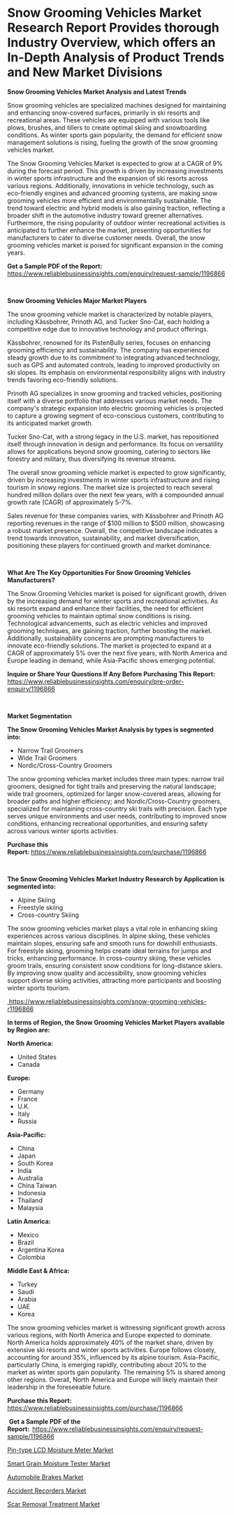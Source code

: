 <p><h1>Snow Grooming Vehicles Market Research Report Provides thorough Industry Overview, which offers an In-Depth Analysis of Product Trends and New Market Divisions</h1></p><p><strong>Snow Grooming Vehicles Market Analysis and Latest Trends</strong></p>
<p><p>Snow grooming vehicles are specialized machines designed for maintaining and enhancing snow-covered surfaces, primarily in ski resorts and recreational areas. These vehicles are equipped with various tools like plows, brushes, and tillers to create optimal skiing and snowboarding conditions. As winter sports gain popularity, the demand for efficient snow management solutions is rising, fueling the growth of the snow grooming vehicles market.</p><p>The Snow Grooming Vehicles Market is expected to grow at a CAGR of 9% during the forecast period. This growth is driven by increasing investments in winter sports infrastructure and the expansion of ski resorts across various regions. Additionally, innovations in vehicle technology, such as eco-friendly engines and advanced grooming systems, are making snow grooming vehicles more efficient and environmentally sustainable. The trend toward electric and hybrid models is also gaining traction, reflecting a broader shift in the automotive industry toward greener alternatives. Furthermore, the rising popularity of outdoor winter recreational activities is anticipated to further enhance the market, presenting opportunities for manufacturers to cater to diverse customer needs. Overall, the snow grooming vehicles market is poised for significant expansion in the coming years.</p></p>
<p><strong>Get a Sample PDF of the Report:&nbsp;</strong> <a href="https://www.reliablebusinessinsights.com/enquiry/request-sample/1196866?utm_campaign=63&utm_medium=2&utm_source=Github&utm_content=ia&utm_term=02112024&utm_id=snow-grooming-vehicles">https://www.reliablebusinessinsights.com/enquiry/request-sample/1196866</a></p>
<p>&nbsp;</p>
<p><strong>Snow Grooming Vehicles Major Market Players</strong></p>
<p><p>The snow grooming vehicle market is characterized by notable players, including Kässbohrer, Prinoth AG, and Tucker Sno-Cat, each holding a competitive edge due to innovative technology and product offerings. </p><p>Kässbohrer, renowned for its PistenBully series, focuses on enhancing grooming efficiency and sustainability. The company has experienced steady growth due to its commitment to integrating advanced technology, such as GPS and automated controls, leading to improved productivity on ski slopes. Its emphasis on environmental responsibility aligns with industry trends favoring eco-friendly solutions.</p><p>Prinoth AG specializes in snow grooming and tracked vehicles, positioning itself with a diverse portfolio that addresses various market needs. The company's strategic expansion into electric grooming vehicles is projected to capture a growing segment of eco-conscious customers, contributing to its anticipated market growth.</p><p>Tucker Sno-Cat, with a strong legacy in the U.S. market, has repositioned itself through innovation in design and performance. Its focus on versatility allows for applications beyond snow grooming, catering to sectors like forestry and military, thus diversifying its revenue streams.</p><p>The overall snow grooming vehicle market is expected to grow significantly, driven by increasing investments in winter sports infrastructure and rising tourism in snowy regions. The market size is projected to reach several hundred million dollars over the next few years, with a compounded annual growth rate (CAGR) of approximately 5-7%.</p><p>Sales revenue for these companies varies, with Kässbohrer and Prinoth AG reporting revenues in the range of $100 million to $500 million, showcasing a robust market presence. Overall, the competitive landscape indicates a trend towards innovation, sustainability, and market diversification, positioning these players for continued growth and market dominance.</p></p>
<p>&nbsp;</p>
<p><strong>What Are The Key Opportunities For Snow Grooming Vehicles Manufacturers?</strong></p>
<p><p>The Snow Grooming Vehicles market is poised for significant growth, driven by the increasing demand for winter sports and recreational activities. As ski resorts expand and enhance their facilities, the need for efficient grooming vehicles to maintain optimal snow conditions is rising. Technological advancements, such as electric vehicles and improved grooming techniques, are gaining traction, further boosting the market. Additionally, sustainability concerns are prompting manufacturers to innovate eco-friendly solutions. The market is projected to expand at a CAGR of approximately 5% over the next five years, with North America and Europe leading in demand, while Asia-Pacific shows emerging potential.</p></p>
<p><strong>Inquire or Share Your Questions If Any Before Purchasing This Report:</strong> <a href="https://www.reliablebusinessinsights.com/enquiry/pre-order-enquiry/1196866?utm_campaign=63&utm_medium=2&utm_source=Github&utm_content=ia&utm_term=02112024&utm_id=snow-grooming-vehicles">https://www.reliablebusinessinsights.com/enquiry/pre-order-enquiry/1196866</a></p>
<p>&nbsp;</p>
<p><strong>Market Segmentation</strong></p>
<p><strong>The Snow Grooming Vehicles Market Analysis by types is segmented into:</strong></p>
<p><ul><li>Narrow Trail Groomers</li><li>Wide Trail Groomers</li><li>Nordic/Cross-Country Groomers</li></ul></p>
<p><p>The snow grooming vehicles market includes three main types: narrow trail groomers, designed for tight trails and preserving the natural landscape; wide trail groomers, optimized for larger snow-covered areas, allowing for broader paths and higher efficiency; and Nordic/Cross-Country groomers, specialized for maintaining cross-country ski trails with precision. Each type serves unique environments and user needs, contributing to improved snow conditions, enhancing recreational opportunities, and ensuring safety across various winter sports activities.</p></p>
<p><strong>Purchase this Report:&nbsp;</strong><a href="https://www.reliablebusinessinsights.com/purchase/1196866?utm_campaign=63&utm_medium=2&utm_source=Github&utm_content=ia&utm_term=02112024&utm_id=snow-grooming-vehicles">https://www.reliablebusinessinsights.com/purchase/1196866</a></p>
<p>&nbsp;</p>
<p><strong>The Snow Grooming Vehicles Market Industry Research by Application is segmented into:</strong></p>
<p><ul><li>Alpine Skiing</li><li>Freestyle skiing</li><li>Cross-country Skiing</li></ul></p>
<p><p>The snow grooming vehicles market plays a vital role in enhancing skiing experiences across various disciplines. In alpine skiing, these vehicles maintain slopes, ensuring safe and smooth runs for downhill enthusiasts. For freestyle skiing, grooming helps create ideal terrains for jumps and tricks, enhancing performance. In cross-country skiing, these vehicles groom trails, ensuring consistent snow conditions for long-distance skiers. By improving snow quality and accessibility, snow grooming vehicles support diverse skiing activities, attracting more participants and boosting winter sports tourism.</p></p>
<p><a href="https://www.reliablebusinessinsights.com/snow-grooming-vehicles-r1196866?utm_campaign=63&utm_medium=2&utm_source=Github&utm_content=ia&utm_term=02112024&utm_id=snow-grooming-vehicles">&nbsp;https://www.reliablebusinessinsights.com/snow-grooming-vehicles-r1196866</a></p>
<p><strong>In terms of Region, the Snow Grooming Vehicles Market Players available by Region are:</strong></p>
<p>
    <p> <strong> North America: </strong>
        <ul>
            <li>United States</li>
            <li>Canada</li>
        </ul>
        </p> 
    <p> <strong> Europe: </strong>
        <ul>
            <li>Germany</li>
            <li>France</li>
            <li>U.K.</li>
            <li>Italy</li>
            <li>Russia</li>
        </ul>
        </p> 
    <p> <strong> Asia-Pacific: </strong>
        <ul>
            <li>China</li>
            <li>Japan</li>
            <li>South Korea</li>
            <li>India</li>
            <li>Australia</li>
            <li>China Taiwan</li>
            <li>Indonesia</li>
            <li>Thailand</li>
            <li>Malaysia</li>
        </ul>
        </p> 
    <p> <strong> Latin America: </strong>
        <ul>
            <li>Mexico</li>
            <li>Brazil</li>
            <li>Argentina Korea</li>
            <li>Colombia</li>
        </ul>
        </p> 
    <p> <strong> Middle East & Africa: </strong>
        <ul>
            <li>Turkey</li>
            <li>Saudi</li>
            <li>Arabia</li>
            <li>UAE</li>
            <li>Korea</li>
        </ul>
    </p>
    </p>
<p><p>The snow grooming vehicles market is witnessing significant growth across various regions, with North America and Europe expected to dominate. North America holds approximately 40% of the market share, driven by extensive ski resorts and winter sports activities. Europe follows closely, accounting for around 35%, influenced by its alpine tourism. Asia-Pacific, particularly China, is emerging rapidly, contributing about 20% to the market as winter sports gain popularity. The remaining 5% is shared among other regions. Overall, North America and Europe will likely maintain their leadership in the foreseeable future.</p></p>
<p><strong>Purchase this Report: </strong><a href="https://www.reliablebusinessinsights.com/purchase/1196866?utm_campaign=63&utm_medium=2&utm_source=Github&utm_content=ia&utm_term=02112024&utm_id=snow-grooming-vehicles">https://www.reliablebusinessinsights.com/purchase/1196866</a></p>
<p>&nbsp;<strong>Get a Sample PDF of the Report:&nbsp;&nbsp;</strong><a href="https://www.reliablebusinessinsights.com/enquiry/request-sample/1196866?utm_campaign=63&utm_medium=2&utm_source=Github&utm_content=ia&utm_term=02112024&utm_id=snow-grooming-vehicles">https://www.reliablebusinessinsights.com/enquiry/request-sample/1196866</a></p>
<p><strong></strong></p>
<p><p><a href="https://www.linkedin.com/pulse/key-drivers-pin-type-lcd-moisture-meter-market-trends-future-u95cc?utm_campaign=63&utm_medium=2&utm_source=Github&utm_content=ia&utm_term=02112024&utm_id=snow-grooming-vehicles">Pin-type LCD Moisture Meter Market</a></p><p><a href="https://www.linkedin.com/pulse/smart-grain-moisture-tester-market-share-size-trends-industry-vmohc?utm_campaign=63&utm_medium=2&utm_source=Github&utm_content=ia&utm_term=02112024&utm_id=snow-grooming-vehicles">Smart Grain Moisture Tester Market</a></p><p><a href="https://github.com/benjigwozdzus/Market-Research-Report-List-1/blob/main/automobile-brakes-market.md?utm_campaign=63&utm_medium=2&utm_source=Github&utm_content=ia&utm_term=02112024&utm_id=snow-grooming-vehicles">Automobile Brakes Market</a></p><p><a href="https://github.com/abbiewimld/Market-Research-Report-List-1/blob/main/accident-recorders-market.md?utm_campaign=63&utm_medium=2&utm_source=Github&utm_content=ia&utm_term=02112024&utm_id=snow-grooming-vehicles">Accident Recorders Market</a></p><p><a href="https://issuu.com/reportprime-2/docs/scar-removal-treatment-market-size-_e6caec2bc2f160?utm_campaign=63&utm_medium=2&utm_source=Github&utm_content=ia&utm_term=02112024&utm_id=snow-grooming-vehicles">Scar Removal Treatment Market</a></p></p>